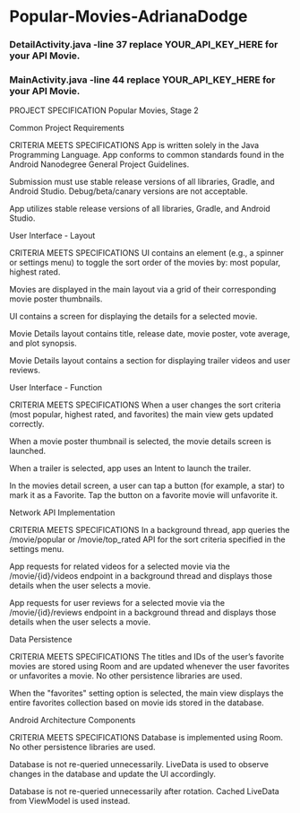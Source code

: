 # Popular-Movies-AdrianaDodge

### DetailActivity.java -line 37 replace YOUR_API_KEY_HERE for your API Movie.

### MainActivity.java -line 44 replace YOUR_API_KEY_HERE for your API Movie.


PROJECT SPECIFICATION
Popular Movies, Stage 2

Common Project Requirements

CRITERIA
MEETS SPECIFICATIONS
App is written solely in the Java Programming Language.
App conforms to common standards found in the Android Nanodegree General Project Guidelines.

Submission must use stable release versions of all libraries, Gradle, and Android Studio. Debug/beta/canary versions are not acceptable.

App utilizes stable release versions of all libraries, Gradle, and Android Studio.

User Interface - Layout

CRITERIA
MEETS SPECIFICATIONS
UI contains an element (e.g., a spinner or settings menu) to toggle the sort order of the movies by: most popular, highest rated.

Movies are displayed in the main layout via a grid of their corresponding movie poster thumbnails.

UI contains a screen for displaying the details for a selected movie.

Movie Details layout contains title, release date, movie poster, vote average, and plot synopsis.

Movie Details layout contains a section for displaying trailer videos and user reviews.



User Interface - Function

CRITERIA
MEETS SPECIFICATIONS
When a user changes the sort criteria (most popular, highest rated, and favorites) the main view gets updated correctly.

When a movie poster thumbnail is selected, the movie details screen is launched.

When a trailer is selected, app uses an Intent to launch the trailer.

In the movies detail screen, a user can tap a button (for example, a star) to mark it as a Favorite. Tap the button on a favorite movie will unfavorite it.



Network API Implementation

CRITERIA
MEETS SPECIFICATIONS
In a background thread, app queries the /movie/popular or /movie/top_rated API for the sort criteria specified in the settings menu.

App requests for related videos for a selected movie via the /movie/{id}/videos endpoint in a background thread and displays those details when the user selects a movie.

App requests for user reviews for a selected movie via the /movie/{id}/reviews endpoint in a background thread and displays those details when the user selects a movie.

Data Persistence

CRITERIA
MEETS SPECIFICATIONS
The titles and IDs of the user’s favorite movies are stored using Room and are updated whenever the user favorites or unfavorites a movie. No other persistence libraries are used.

When the "favorites" setting option is selected, the main view displays the entire favorites collection based on movie ids stored in the database.

Android Architecture Components

CRITERIA
MEETS SPECIFICATIONS
Database is implemented using Room. No other persistence libraries are used.

Database is not re-queried unnecessarily. LiveData is used to observe changes in the database and update the UI accordingly.

Database is not re-queried unnecessarily after rotation. Cached LiveData from ViewModel is used instead.
